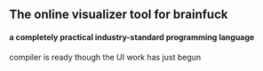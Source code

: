 

## The online visualizer tool for brainfuck
#### a completely practical industry-standard programming language


compiler is ready though the UI work has just begun
